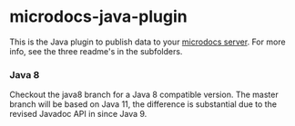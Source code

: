 # microdocs-java-plugin
This is the Java plugin to publish data to your [microdocs server](https://github.com/MaxxtonGroup/microdocs). For more info, see the three readme's in the subfolders.

### Java 8
Checkout the java8 branch for a Java 8 compatible version. The master branch will be based on Java 11, the difference is substantial due to the revised Javadoc API in since Java 9.

